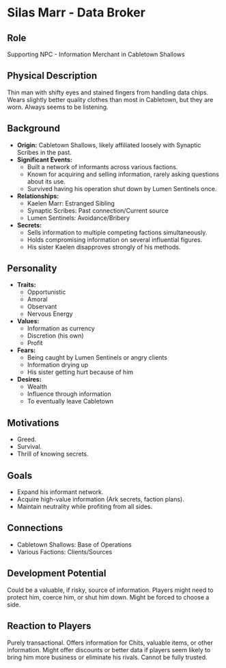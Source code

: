 # Silas Marr - Data Broker

## Role
Supporting NPC - Information Merchant in Cabletown Shallows

## Physical Description
Thin man with shifty eyes and stained fingers from handling data chips. Wears slightly better quality clothes than most in Cabletown, but they are worn. Always seems to be listening.

## Background
- **Origin:** Cabletown Shallows, likely affiliated loosely with Synaptic Scribes in the past.
- **Significant Events:**
  - Built a network of informants across various factions.
  - Known for acquiring and selling information, rarely asking questions about its use.
  - Survived having his operation shut down by Lumen Sentinels once.
- **Relationships:**
  - Kaelen Marr: Estranged Sibling
  - Synaptic Scribes: Past connection/Current source
  - Lumen Sentinels: Avoidance/Bribery
- **Secrets:**
  - Sells information to multiple competing factions simultaneously.
  - Holds compromising information on several influential figures.
  - His sister Kaelen disapproves strongly of his methods.

## Personality
- **Traits:**
  - Opportunistic
  - Amoral
  - Observant
  - Nervous Energy
- **Values:**
  - Information as currency
  - Discretion (his own)
  - Profit
- **Fears:**
  - Being caught by Lumen Sentinels or angry clients
  - Information drying up
  - His sister getting hurt because of him
- **Desires:**
  - Wealth
  - Influence through information
  - To eventually leave Cabletown

## Motivations
- Greed.
- Survival.
- Thrill of knowing secrets.

## Goals
- Expand his informant network.
- Acquire high-value information (Ark secrets, faction plans).
- Maintain neutrality while profiting from all sides.

## Connections
- Cabletown Shallows: Base of Operations
- Various Factions: Clients/Sources

## Development Potential
Could be a valuable, if risky, source of information. Players might need to protect him, coerce him, or shut him down. Might be forced to choose a side.

## Reaction to Players
Purely transactional. Offers information for Chits, valuable items, or other information. Might offer discounts or better data if players seem likely to bring him more business or eliminate his rivals. Cannot be fully trusted.
